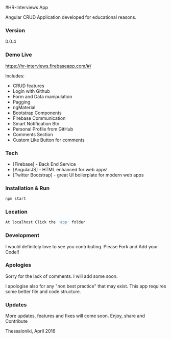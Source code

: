 
#HR-Interviews App

Angular CRUD Application developed for educational reasons.

### Version
0.0.4

### Demo Live
https://hr-interviews.firebaseapp.com/#/

Includes: 	

- CRUD features
- Login with Github
- Form and Data manipulation
- Pagging
- ngMaterial
- Bootstrap Components
- Firebase Communication
- Smart Notification Btn
- Personal Profile from GitHub
- Comments Section
- Custom Like Button for comments

### Tech

* [Firebase] - Back End Service
* [AngularJS] - HTML enhanced for web apps!
* [Twitter Bootstrap] - great UI boilerplate for modern web apps

### Installation & Run

```sh
npm start
```
### Location

```sh
At localhost Click the 'app' folder
```

### Development

I would definitely love to see you contributing. Please Fork and Add your Code!!

### Apologies

Sorry for the lack of comments. I will add some soon. 

I apologise also for any "non best practice" that may exist.
This app requires some better file and code structure.

### Updates

More updates, features and fixes will come soon.
Enjoy, share and Contribute

Thessaloniki, April 2016



